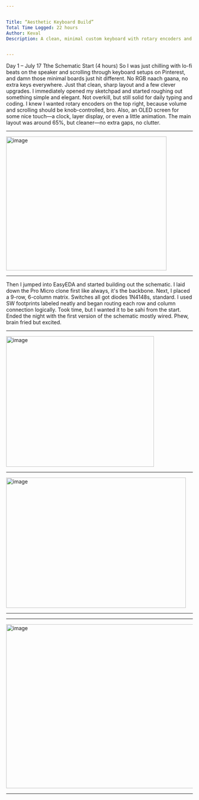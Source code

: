 ```yaml
---


Title: “Aesthetic Keyboard Build”
Total Time Logged: 22 hours
Author: Keval
Description: A clean, minimal custom keyboard with rotary encoders and OLED. Designed entirely from scratch.


---
```


Day 1 – July 17  Tthe Schematic Start (4 hours)
So I was just chilling with lo-fi beats on the speaker and scrolling through keyboard setups on Pinterest, and damn those minimal boards just hit different. No RGB naach gaana, no extra keys everywhere. Just that clean, sharp layout and a few clever upgrades. I immediately opened my sketchpad and started roughing out something simple and elegant. Not overkill, but still solid for daily typing and coding. I knew I wanted rotary encoders on the top right, because volume and scrolling should be knob-controlled, bro. Also, an OLED screen for some nice touch—a clock, layer display, or even a little animation. The main layout was around 65%, but cleaner—no extra gaps, no clutter.

---

<img width="433" height="361" alt="image" src="https://github.com/user-attachments/assets/0e0c89ea-a2b3-4338-be55-e84dba2c3e89" />

---


Then I jumped into EasyEDA and started building out the schematic. I laid down the Pro Micro clone first like always, it's the backbone. Next, I placed a 9-row, 6-column matrix. Switches all got diodes 1N4148s, standard. I used SW footprints labeled neatly and began routing each row and column connection logically. Took time, but I wanted it to be sahi from the start. Ended the night with the first version of the schematic mostly wired. Phew, brain fried but excited.

---


<img width="399" height="352" alt="image" src="https://github.com/user-attachments/assets/f0f9bb5d-a90a-420a-a91f-fb79a9326195" />



---



<img width="485" height="351" alt="image" src="https://github.com/user-attachments/assets/4dc71d7b-378c-4707-ba6d-4c19458ae740" />




---

---

<img width="1194" height="442" alt="image" src="https://github.com/user-attachments/assets/f979468d-7656-4da1-acf9-a5c0a5154cd1" />


---











